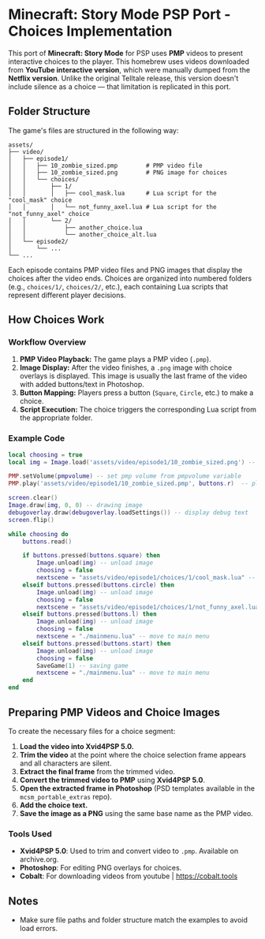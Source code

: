 # Minecraft: Story Mode PSP Port - Choices Implementation

This port of **Minecraft: Story Mode** for PSP uses **PMP** videos to present interactive choices to the player. This homebrew uses videos downloaded from **YouTube interactive version**, which were manually dumped from the **Netflix version**. Unlike the original Telltale release, this version doesn't include silence as a choice — that limitation is replicated in this port.

## Folder Structure

The game's files are structured in the following way:

```
assets/
├── video/
│   ├── episode1/
│   │   ├── 10_zombie_sized.pmp        # PMP video file
│   │   ├── 10_zombie_sized.png        # PNG image for choices
│   │   └── choices/
│   │       ├── 1/
│   │       │   ├── cool_mask.lua      # Lua script for the "cool_mask" choice
│   │       │   └── not_funny_axel.lua # Lua script for the "not_funny_axel" choice
│   │       └── 2/
│   │           ├── another_choice.lua
│   │           └── another_choice_alt.lua
│   └── episode2/
│       └── ...
└── ...
```

Each episode contains PMP video files and PNG images that display the choices after the video ends. Choices are organized into numbered folders (e.g., `choices/1/`, `choices/2/`, etc.), each containing Lua scripts that represent different player decisions.

## How Choices Work

### Workflow Overview

1. **PMP Video Playback:** The game plays a PMP video (`.pmp`).
2. **Image Display:** After the video finishes, a `.png` image with choice overlays is displayed. This image is usually the last frame of the video with added buttons/text in Photoshop.
3. **Button Mapping:** Players press a button (`Square`, `Circle`, etc.) to make a choice.
4. **Script Execution:** The choice triggers the corresponding Lua script from the appropriate folder.

### Example Code

```lua
local choosing = true
local img = Image.load('assets/video/episode1/10_zombie_sized.png') -- load image

PMP.setVolume(pmpvolume) -- set pmp volume from pmpvolume variable
PMP.play('assets/video/episode1/10_zombie_sized.pmp', buttons.r)  -- playing pmp video

screen.clear()
Image.draw(img, 0, 0) -- drawing image
debugoverlay.draw(debugoverlay.loadSettings()) -- display debug text
screen.flip()

while choosing do
    buttons.read()

    if buttons.pressed(buttons.square) then
        Image.unload(img) -- unload image
        choosing = false
        nextscene = "assets/video/episode1/choices/1/cool_mask.lua" -- move to next scene
    elseif buttons.pressed(buttons.circle) then
        Image.unload(img) -- unload image
        choosing = false
        nextscene = "assets/video/episode1/choices/1/not_funny_axel.lua" -- move to next scene
    elseif buttons.pressed(buttons.l) then
        Image.unload(img) -- unload image
        choosing = false
        nextscene = "./mainmenu.lua" -- move to main menu
    elseif buttons.pressed(buttons.start) then
        Image.unload(img) -- unload image
        choosing = false
        SaveGame(1) -- saving game
        nextscene = "./mainmenu.lua" -- move to main menu
    end
end
```

## Preparing PMP Videos and Choice Images

To create the necessary files for a choice segment:

1. **Load the video into Xvid4PSP 5.0.**
2. **Trim the video** at the point where the choice selection frame appears and all characters are silent.
3. **Extract the final frame** from the trimmed video.
4. **Convert the trimmed video to PMP** using **Xvid4PSP 5.0**.
5. **Open the extracted frame in Photoshop** (PSD templates available in the `mcsm_portable_extras` repo).
6. **Add the choice text.**
7. **Save the image as a PNG** using the same base name as the PMP video.

### Tools Used

- **Xvid4PSP 5.0**: Used to trim and convert video to `.pmp`. Available on archive.org.
- **Photoshop**: For editing PNG overlays for choices.
- **Cobalt**: For downloading videos from youtube | https://cobalt.tools

## Notes

- Make sure file paths and folder structure match the examples to avoid load errors.